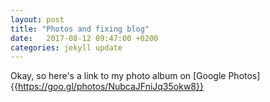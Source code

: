 ```yaml
---
layout: post
title: "Photos and fixing blog"
date:   2017-08-12 09:47:00 +0200
categories: jekyll update
---
```


Okay, so here's a link to my photo album on [Google Photos]{{https://goo.gl/photos/NubcaJFniJq35okw8}}
